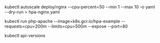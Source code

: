 kubectl autoscale deploy/nginx --cpu-percent=50 --min 1 --max 10 -o yaml --dry-run > hpa-nginx.yaml

kubectl run php-apache --image=k8s.gcr.io/hpa-example --requests=cpu=200m --limits=cpu=500m --expose --port=80

kubectl api-versions